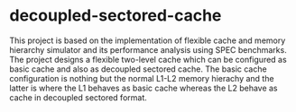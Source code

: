 # decoupled-sectored-cache

This project is based on the implementation of flexible cache and memory hierarchy simulator and its performance analysis using SPEC benchmarks. The project designs a flexible two-level cache which can be configured as basic cache and also as decoupled sectored cache. The basic cache configuration is nothing but the normal L1-L2 memory hierachy and the latter is where the L1 behaves as basic cache whereas the L2 behave as cache in decoupled sectored format. 
